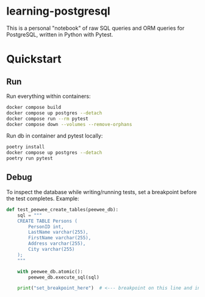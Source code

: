 # learning-postgresql

This is a personal "notebook" of raw SQL queries and ORM queries for PostgreSQL,
written in Python with Pytest.

# Quickstart

## Run

Run everything within containers:

```bash
docker compose build
docker compose up postgres --detach
docker compose run --rm pytest
docker compose down --volumes --remove-orphans
```

Run db in container and pytest locally:

```bash
poetry install
docker compose up postgres --detach
poetry run pytest
```

## Debug

To inspect the database while writing/running tests, set a breakpoint
before the test completes. Example:

```python
def test_peewee_create_tables(peewee_db):
    sql = """
    CREATE TABLE Persons (
        PersonID int,
        LastName varchar(255),
        FirstName varchar(255),
        Address varchar(255),
        City varchar(255)
    );
    """

    with peewee_db.atomic():
        peewee_db.execute_sql(sql)

    print("set_breakpoint_here")  # <--- breakpoint on this line and inspect db
```
